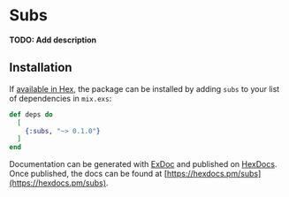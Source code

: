 # Subs

**TODO: Add description**

## Installation

If [available in Hex](https://hex.pm/docs/publish), the package can be installed
by adding `subs` to your list of dependencies in `mix.exs`:

```elixir
def deps do
  [
    {:subs, "~> 0.1.0"}
  ]
end
```

Documentation can be generated with [ExDoc](https://github.com/elixir-lang/ex_doc)
and published on [HexDocs](https://hexdocs.pm). Once published, the docs can
be found at [https://hexdocs.pm/subs](https://hexdocs.pm/subs).

